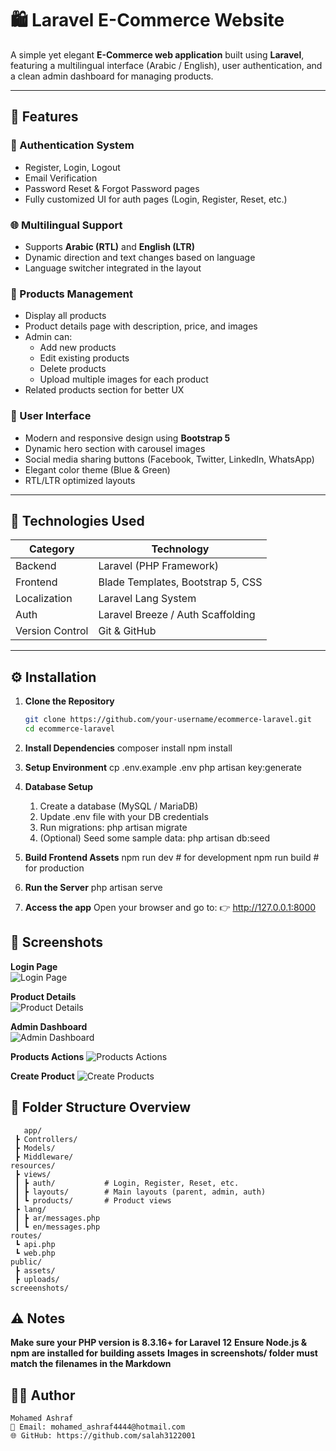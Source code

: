 # 🛍️ Laravel E-Commerce Website

A simple yet elegant **E-Commerce web application** built using **Laravel**, featuring a multilingual interface (Arabic / English), user authentication, and a clean admin dashboard for managing products.

---

## 🚀 Features

### 👤 Authentication System
- Register, Login, Logout  
- Email Verification  
- Password Reset & Forgot Password pages  
- Fully customized UI for auth pages (Login, Register, Reset, etc.)

### 🌐 Multilingual Support
- Supports **Arabic (RTL)** and **English (LTR)**  
- Dynamic direction and text changes based on language  
- Language switcher integrated in the layout  

### 🛒 Products Management
- Display all products  
- Product details page with description, price, and images  
- Admin can:
  - Add new products  
  - Edit existing products  
  - Delete products  
  - Upload multiple images for each product  
- Related products section for better UX  

### 💬 User Interface
- Modern and responsive design using **Bootstrap 5**  
- Dynamic hero section with carousel images  
- Social media sharing buttons (Facebook, Twitter, LinkedIn, WhatsApp)  
- Elegant color theme (Blue & Green)  
- RTL/LTR optimized layouts  

---

## 🧠 Technologies Used

| Category | Technology |
|-----------|-------------|
| Backend | Laravel (PHP Framework) |
| Frontend | Blade Templates, Bootstrap 5, CSS |
| Localization | Laravel Lang System |
| Auth | Laravel Breeze / Auth Scaffolding |
| Version Control | Git & GitHub |

---

## ⚙️ Installation

1. **Clone the Repository**
   ```bash
   git clone https://github.com/your-username/ecommerce-laravel.git
   cd ecommerce-laravel

2. **Install Dependencies**
   composer install
   npm install
   
3. **Setup Environment**
   cp .env.example .env
   php artisan key:generate

4. **Database Setup**  
   1. Create a database (MySQL / MariaDB)
   2. Update .env file with your DB credentials
   3. Run migrations: php artisan migrate
   4. (Optional) Seed some sample data: php artisan db:seed
      
5. **Build Frontend Assets**
   npm run dev   # for development
   npm run build # for production

6. **Run the Server**
   php artisan serve

7. **Access the app**
    Open your browser and go to:
       👉 http://127.0.0.1:8000
   
   
 ## 📸 Screenshots
   **Login Page**  
        ![Login Page](screenshots/login.png)
        
   **Product Details**  
        ![Product Details](screenshots/product-details.png)
        
   **Admin Dashboard**  
        ![Admin Dashboard](screenshots/admin-panel.png)

   **Products Actions**
        ![Products Actions](screenshots/admin-products.png)

   **Create Product**
       ![Create Products](screenshots/add-product.png)

## 🧩 Folder Structure Overview
       app/
     ┣ Controllers/
     ┣ Models/
     ┣ Middleware/
    resources/
     ┣ views/
     ┃ ┣ auth/           # Login, Register, Reset, etc.
     ┃ ┣ layouts/        # Main layouts (parent, admin, auth)
     ┃ ┗ products/       # Product views
     ┣ lang/
     ┃ ┣ ar/messages.php
     ┃ ┗ en/messages.php
    routes/
     ┗ api.php
     ┗ web.php
    public/
     ┣ assets/
     ┣ uploads/
    screeenshots/
      
## ⚠️ Notes
   **Make sure your PHP version is 8.3.16+ for Laravel 12**
   **Ensure Node.js & npm are installed for building assets**
   **Images in screenshots/ folder must match the filenames in the Markdown**

## 🧑‍💻 Author
    Mohamed Ashraf
    📧 Email: mohamed_ashraf4444@hotmail.com
    🌐 GitHub: https://github.com/salah3122001

   
